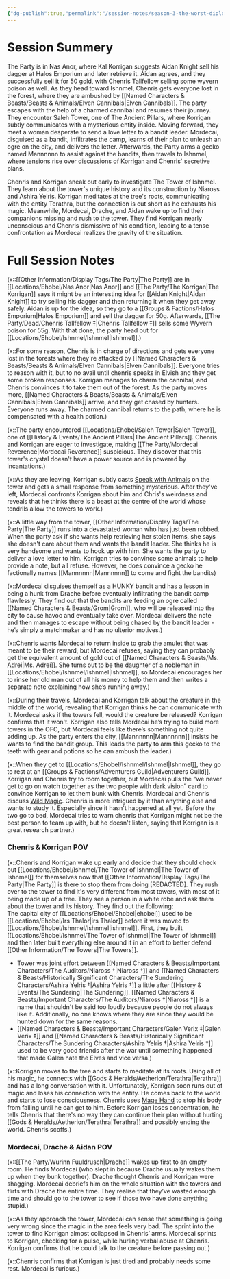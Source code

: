 ```yaml
---
{"dg-publish":true,"permalink":"/session-notes/season-3-the-worst-diplomates/session-14/","tags":["LevelUp"],"updated":"2025-08-06T13:56:58.505+01:00"}
---
```



# Session Summery
The Party is in Nas Anor, where Kal Korrigan suggests Aidan Knight sell his dagger at Halos Emporium and later retrieve it. Aidan agrees, and they successfully sell it for 50 gold, with Chenris Tallfellow selling some wyvern poison as well. As they head toward Ishnmel, Chenris gets everyone lost in the forest, where they are ambushed by [[Named Characters & Beasts/Beasts & Animals/Elven Cannibals\|Elven Cannibals]]. The party escapes with the help of a charmed cannibal and resumes their journey. They encounter Saleh Tower, one of The Ancient Pillars, where Korrigan subtly communicates with a mysterious entity inside. Moving forward, they meet a woman desperate to send a love letter to a bandit leader. Mordecai, disguised as a bandit, infiltrates the camp, learns of their plan to unleash an ogre on the city, and delivers the letter. Afterwards, the Party arms a gecko named Mannnnnn to assist against the bandits, then travels to Ishnmel, where tensions rise over discussions of Korrigan and Chenris' secretive plans.

Chenris and Korrigan sneak out early to investigate The Tower of Ishnmel. They learn about the tower's unique history and its construction by Niaross and Ashira Yelris. Korrigan meditates at the tree's roots, communicating with the entity Terathra, but the connection is cut short as he exhausts his magic. Meanwhile, Mordecai, Drache, and Aidan wake up to find their companions missing and rush to the tower. They find Korrigan nearly unconscious and Chenris dismissive of his condition, leading to a tense confrontation as Mordecai realizes the gravity of the situation.

# Full Session Notes
(x::[[Other Information/Display Tags/The Party\|The Party]] are in [[Locations/Ehobel/Nas Anor\|Nas Anor]] and [[The Party/The Korrigan\|The Korrigan]] says it might be an interesting idea for [[Aidan Knight\|Aidan Knight]] to try selling his dagger and then returning it when they get away safely. Aidan is up for the idea, so they go to a [[Groups & Factions/Halos Emporium\|Halos Emporium]] and sell the dagger for 50g. Afterwards, [[The Party/Dead/Chenris Tallfellow ‡\|Chenris Tallfellow ‡]] sells some Wyvern poison for 55g. With that done, the party head out for [[Locations/Ehobel/Ishnmel/Ishnmel\|Ishnmel]].)

(x::For some reason, Chenris is in charge of directions and gets everyone lost in the forests where they're attacked by [[Named Characters & Beasts/Beasts & Animals/Elven Cannibals\|Elven Cannibals]]. Everyone tries to reason with it, but to no avail until chenris speaks in Elvish and they get some broken responses. Korrigan manages to charm the cannibal, and Chenris convinces it to take them out of the forest. As the party moves more, [[Named Characters & Beasts/Beasts & Animals/Elven Cannibals\|Elven Cannibals]] arrive, and they get chased by hunters. Everyone runs away. The charmed cannibal returns to the path, where he is compensated with a health potion.)

(x::The party encountered [[Locations/Ehobel/Saleh Tower\|Saleh Tower]], one of [[History & Events/The Ancient Pillars\|The Ancient Pillars]]. Chenris and Korrigan are eager to investigate, making [[The Party/Mordecai Reverence\|Mordecai Reverence]] suspicious. They discover that this tower's crystal doesn't have a power source and is powered by incantations.)

(x::As they are leaving, Korrigan subtly casts [Speak with Animals](https://www.dndbeyond.com/spells/2258-speak-with-animals) on the tower and gets a small response from something mysterious. After they've left, Mordecai confronts Korrigan about him and Chris's weirdness and reveals that he thinks there is a beast at the centre of the world whose tendrils allow the towers to work.)

(x::A little way from the tower, [[Other Information/Display Tags/The Party\|The Party]] runs into a devastated woman who has just been robbed. When the party ask if she wants help retrieving her stolen items, she says she doesn't care about them and wants the bandit leader. She thinks he is very handsome and wants to hook up with him. She wants the party to deliver a love letter to him. Korrigan tries to convince some animals to help provide a note, but all refuse. However, he does convince a gecko he factionally names [[Mannnnnn\|Mannnnnn]] to come and fight the bandits)

(x::Mordecai disguises themself as a HUNKY bandit and has a lesson in being a hunk from Drache before eventually infiltrating the bandit camp flawlessly. They find out that the bandits are feeding an ogre called [[Named Characters & Beasts/Grom\|Grom]], who will be released into the city to cause havoc and eventually take over. Mordecai delivers the note and then manages to escape without being chased by the bandit leader - he’s simply a matchmaker and has no ulterior motives.)

(x::Chenris wants Mordecai to return inside to grab the amulet that was meant to be their reward, but Mordecai refuses, saying they can probably get the equivalent amount of gold out of [[Named Characters & Beasts/Ms. Adrei\|Ms. Adrei]]. She turns out to be the daughter of a nobleman in [[Locations/Ehobel/Ishnmel/Ishnmel\|Ishnmel]], so Mordecai encourages her to rinse her old man out of all his money to help them and then writes a separate note explaining how she’s running away.)

(x::During their travels, Mordecai and Korrigan talk about the creature in the middle of the world, revealing that Korrigan thinks he can communicate with it. Mordecai asks if the towers fell, would the creature be released? Korrigan confirms that it won't. Korrigan also tells Mordecai he’s trying to build more towers in the OFC, but Mordecai feels like there’s something not quite adding up. As the party enters the city, [[Mannnnnn\|Mannnnnn]] insists he wants to find the bandit group. This leads the party to arm this gecko to the teeth with gear and potions so he can ambush the leader.)

(x::When they get to [[Locations/Ehobel/Ishnmel/Ishnmel\|Ishnmel]], they go to rest at an [[Groups & Factions/Adventurers Guild\|Adventurers Guild]]. Korrigan and Chenris try to room together, but Mordecai pulls the “we never get to go on watch together as the two people with dark vision” card to convince Korrigan to let them bunk with Chenris. Mordecai and Chenris discuss [Wild Magic](http://dnd5e.wikidot.com/sorcerer:wild-magic). Chenris is more intrigued by it than anything else and wants to study it. Especially since it hasn't happened at all yet. Before the two go to bed, Mordecai tries to warn chenris that Korrigan might not be the best person to team up with, but he doesn't listen, saying that Korrigan is a great research partner.)

### Chenris & Korrigan POV  
(x::Chenris and Korrigan wake up early and decide that they should check out [[Locations/Ehobel/Ishnmel/The Tower of Ishnmel\|The Tower of Ishnmel]] for themselves now that [[Other Information/Display Tags/The Party\|The Party]] is there to stop them from doing [REDACTED]. They rush over to the tower to find it's very different from most towers, with most of it being made up of a tree. They see a person in a white robe and ask them about the tower and its history. They find out the following:  
The capital city of [[Locations/Ehobel/Ehobel\|ehobel]] used to be [[Locations/Ehobel/Irs Thalor\|irs Thalor]] before it was moved to [[Locations/Ehobel/Ishnmel/Ishnmel\|ishnmel]]. First, they built [[Locations/Ehobel/Ishnmel/The Tower of Ishnmel\|The Tower of Ishnmel]] and then later built everything else around it in an effort to better defend [[Other Information/The Towers\|The Towers]].
- Tower was joint effort between [[Named Characters & Beasts/Important Characters/The Auditors/Niaross †\|Niaross †]] and [[Named Characters & Beasts/Historically Significant  Characters/The Sundering Characters/Ashira Yelris †\|Ashira Yelris †]] a little after [[History & Events/The Sundering\|The Sundering]]. [[Named Characters & Beasts/Important Characters/The Auditors/Niaross †\|Niaross †]] is a name that shouldn't be said too loudly because people do not always like it. Additionally, no one knows where they are since they would be hunted down for the same reasons.
- [[Named Characters & Beasts/Important Characters/Galen Verix ‡\|Galen Verix ‡]] and [[Named Characters & Beasts/Historically Significant  Characters/The Sundering Characters/Ashira Yelris †\|Ashira Yelris †]] used to be very good friends after the war until something happened that made Galen hate the Elves and vice versa.)

(x::Korrigan moves to the tree and starts to meditate at its roots. Using all of his magic, he connects with [[Gods & Heralds/Aetherion/Terathra\|Terathra]] and has a long conversation with it. Unfortunately, Korrigan soon runs out of magic and loses his connection with the entity. He comes back to the world and starts to lose consciousness. Chenris uses [Mage Hand](https://www.dndbeyond.com/spells/2173-mage-hand) to stop his body from falling until he can get to him. Before Korrigan loses concentration, he tells Chenris that there's no way they can continue their plan without hurting [[Gods & Heralds/Aetherion/Terathra\|Terathra]] and possibly ending the world. Chenris scoffs.)

### Mordecai, Drache & Aidan POV  
(x::[[The Party/Wurinn Fuuldrusch\|Drache]] wakes up first to an empty room. He finds Mordecai (who slept in because Drache usually wakes them up when they bunk together). Drache thought Chenris and Korrigan were shagging. Mordecai debriefs him on the whole situation with the towers and flirts with Drache the entire time. They realise that they’ve wasted enough time and should go to the tower to see if those two have done anything stupid.)

(x::As they approach the tower, Mordecai can sense that something is going very wrong since the magic in the area feels very bad. The sprint into the tower to find Korrigan almost collapsed in Chenris’ arms. Mordecai sprints to Korrigan, checking for a pulse, while hurling verbal abuse at Chenris. Korrigan confirms that he could talk to the creature before passing out.)

(x::Chenris confirms that Korrigan is just tired and probably needs some rest. Mordecai is furious.)